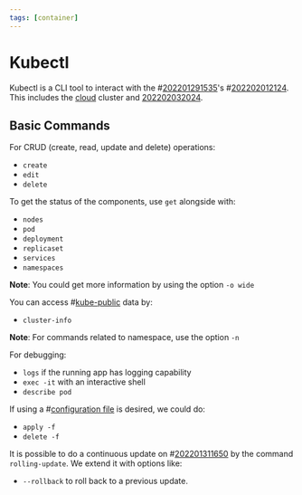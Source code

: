 ```yaml
---
tags: [container]
---
```


# Kubectl

Kubectl is a CLI tool to interact with the #[202201291535](202201291535.md)'s
#[202202012124](202202012124.md). This includes the [cloud](202210012158.md)
cluster and [202202032024](202202032024.md).

## Basic Commands

For CRUD (create, read, update and delete) operations:
- `create`
- `edit`
- `delete`

To get the status of the components, use `get` alongside with:
- `nodes`
- `pod`
- `deployment`
- `replicaset`
- `services`
- `namespaces`

**Note**: You could get more information by using the option `-o wide`

You can access #[kube-public](202202111425.md) data by:
- `cluster-info`

**Note**: For commands related to namespace, use the option `-n`

For debugging:
- `logs` if the running app has logging capability
- `exec -it` with an interactive shell
- `describe pod`

If using a #[configuration file](202202051721.md) is desired, we could do:
- `apply -f`
- `delete -f`

It is possible to do a continuous update on #[202201311650](202201311650.md) by the command
`rolling-update`. We extend it with options like:
- `--rollback` to roll back to a previous update.
